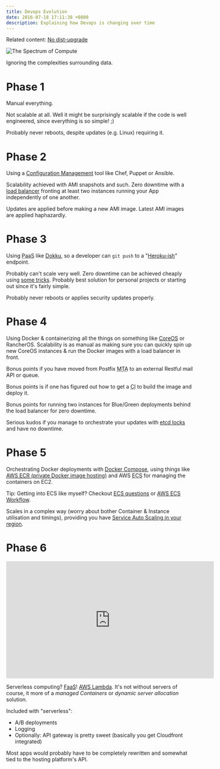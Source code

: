 ```yaml
---
title: Devops Evolution
date: 2016-07-18 17:11:38 +0800
description: Explaining how Devops is changing over time
---
```


Related content: [No dist-upgrade](/blog/2023/no-dist-upgrade/)

<img src="https://s.natalian.org/2020-12-03/spectrum.jpeg" alt="The Spectrum of Compute">

Ignoring the complexities surrounding data.

# Phase 1

Manual everything.

Not scalable at all. Well it might be surprisingly scalable if the code is well
engineered, since everything is so simple! ;)

Probably never reboots, despite updates (e.g. Linux) requiring it.

# Phase 2

Using a [Configuration
Management](https://en.wikipedia.org/wiki/Configuration_management) tool like
Chef, Puppet or Ansible.

Scalability achieved with AMI snapshots and such. Zero downtime with a [load
balancer](https://aws.amazon.com/elasticloadbalancing/) fronting at least two
instances running your App independently of one another.

Updates are applied before making a new AMI image. Latest AMI images are
applied haphazardly.

# Phase 3

Using <abbr title="Platform as a Service">PaaS</abbr> like
[Dokku](https://github.com/dokku/dokku), so a developer can `git push` to a
"[Heroku-ish](https://github.com/gliderlabs/herokuish)" endpoint.

Probably can't scale very well. Zero downtime can be achieved cheaply using
[some
tricks](http://dokku.viewdocs.io/dokku/deployment/zero-downtime-deploys/).
Probably best solution for personal projects or starting out since it's fairly
simple.

Probably never reboots or applies security updates properly.

# Phase 4

Using Docker & containerizing all the things on something like
[CoreOS](https://aws.amazon.com/lambda/details/) or RancherOS. Scalability is
as manual as making sure you can quickly spin up new CoreOS instances & run the
Docker images with a load balancer in front.

Bonus points if you have moved from Postfix <abbr title="Mail transfer
agent">MTA</abbr> to an external Restful mail API or queue.

Bonus points is if one has figured out how to get a <abbr title="Continuous
Integration">CI</abbr> to build the image and deploy it.

Bonus points for running two instances for Blue/Green deployments behind the
load balancer for zero downtime.

Serious kudos if you manage to orchestrate your updates with [etcd
locks](https://coreos.com/os/docs/latest/update-strategies.html) and have no downtime.

# Phase 5

Orchestrating Docker deployments with [Docker
Compose](https://docs.docker.com/compose/), using things like <a href="http://docs.aws.amazon.com/AmazonECS/latest/developerguide/ECS_Console_Repositories.html">AWS <abbr
title="Elastic Container Repository">ECR</abbr> (private Docker image hosting)</a>
and AWS <abbr title="Elastic Container Service">ECS</abbr> for managing the
containers on EC2.

Tip: Getting into ECS like myself? Checkout [ECS questions](/blog/ECS_questions/) or [AWS ECS Workflow](/blog/AWS_ECS_Workflow/).

Scales in a complex way (worry about bother Container & Instance utilisation
and timings), providing you have [Service Auto Scaling in your
region](http://docs.aws.amazon.com/AmazonECS/latest/developerguide/service-auto-scaling.html).

# Phase 6

<iframe width="560" height="315" src="https://www.youtube.com/embed/l08c8uQJL_o?ecver=1" frameborder="0" allowfullscreen></iframe>

Serverless computing?
[FaaS](https://en.wikipedia.org/wiki/Function_as_a_Service)! [AWS
Lambda](https://aws.amazon.com/lambda/details/).  It's not without servers of
course, it more of a *managed Containers* or *dynamic server allocation*
solution.

Included with "serverless":

* A/B deployments
* Logging
* Optionally: API gateway is pretty sweet (basically you get Cloudfront integrated)

Most apps would probably have to be completely rewritten and somewhat tied to
the hosting platform's API.
